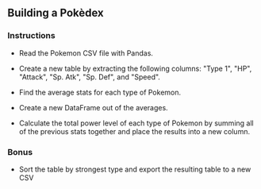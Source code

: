 ## Building a Pokèdex

### Instructions

* Read the Pokemon CSV file with Pandas.

* Create a new table by extracting the following columns: "Type 1", "HP", "Attack", "Sp. Atk", "Sp. Def", and "Speed".

* Find the average stats for each type of Pokemon.

* Create a new DataFrame out of the averages.

* Calculate the total power level of each type of Pokemon by summing all of the previous stats together and place the results into a new column.

### Bonus

* Sort the table by strongest type and export the resulting table to a new CSV

